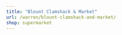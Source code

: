 ```yaml
---
title: "Blount Clamshack & Market"
url: /warren/blount-clamshack-and-market/
shop: supermarket
---
```

